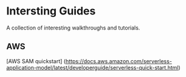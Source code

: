 # Intersting Guides
A collection of interesting walkthroughs and tutorials.

## AWS
[AWS SAM quickstart] (https://docs.aws.amazon.com/serverless-application-model/latest/developerguide/serverless-quick-start.html)

